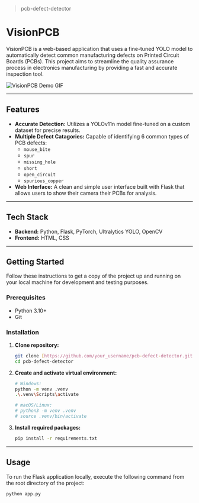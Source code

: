 > pcb-defect-detector
# VisionPCB

VisionPCB is a web-based application that uses a fine-tuned YOLO model to automatically detect common manufacturing defects on Printed Circuit Boards (PCBs). This project aims to streamline the quality assurance process in electronics manufacturing by providing a fast and accurate inspection tool.

![VisionPCB Demo GIF](assets/demo.gif)

---

## Features

* **Accurate Detection:** Utilizes a YOLOv11n model fine-tuned on a custom dataset for precise results.
* **Multiple Defect Catagories:** Capable of identifying 6 common types of PCB defects:
    * `mouse_bite`
    * `spur`
    * `missing_hole`
    * `short`
    * `open_circuit`
    * `spurious_copper`
* **Web Interface:** A clean and simple user interface built with Flask that allows users to show their camera their PCBs for analysis.

---

## Tech Stack

* **Backend:** Python, Flask, PyTorch, Ultralytics YOLO, OpenCV
* **Frontend:** HTML, CSS

---

## Getting Started

Follow these instructions to get a copy of the project up and running on your local machine for development and testing purposes.

### Prerequisites

* Python 3.10+
* Git

### Installation

1.  **Clone repository:**
    ```sh
    git clone [https://github.com/your_username/pcb-defect-detector.git](https://github.com/your_username/pcb-defect-detector.git)
    cd pcb-defect-detector
    ```

2.  **Create and activate virtual environment:**
    ```sh
    # Windows:
    python -m venv .venv
    .\.venv\Scripts\activate

    # macOS/Linux:
    # python3 -m venv .venv
    # source .venv/bin/activate
    ```

3.  **Install required packages:**
    ```sh
    pip install -r requirements.txt
    ```

---

## Usage

To run the Flask application locally, execute the following command from the root directory of the project:

```sh
python app.py
